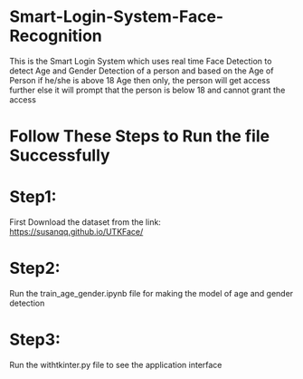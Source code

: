 # Smart-Login-System-Face-Recognition
This is the Smart Login System which uses real time Face Detection to detect Age and Gender Detection of a person and based on the Age of Person if he/she is above 18 Age then only, the person will get access further else it will prompt that the person is below 18 and cannot grant the access

# Follow These Steps to Run the file Successfully

# Step1:
First Download the dataset from the link: https://susanqq.github.io/UTKFace/

# Step2:
Run the train_age_gender.ipynb file for making the model of age and gender detection

# Step3:
Run the withtkinter.py file to see the application interface
